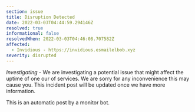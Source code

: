 ```yaml
---
section: issue
title: Disruption Detected
date: 2022-03-03T04:44:59.294146Z
resolved: true
informational: false
resolvedWhen: 2022-03-03T04:46:08.707582Z
affected:
  - Invidious - https://invidious.esmailelbob.xyz
severity: disrupted
---
```

*Investigating* - We are investigating a potential issue that might affect the uptime of one our of services. We are sorry for any inconvenience this may cause you. This incident post will be updated once we have more information.

This is an automatic post by a monitor bot.
        